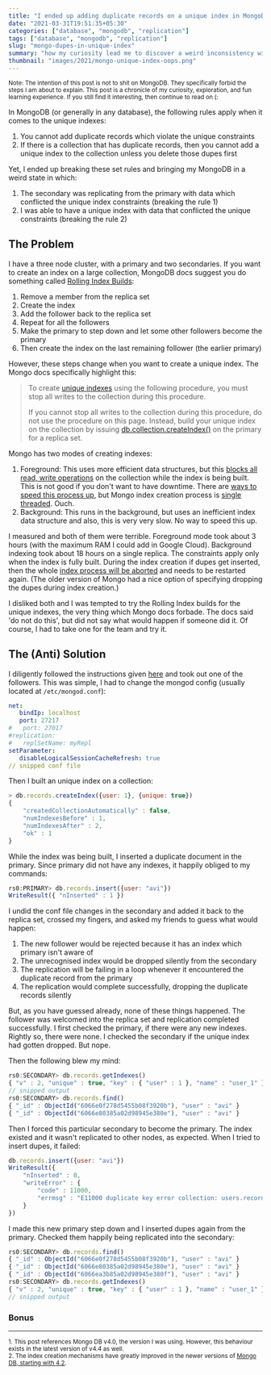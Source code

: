 ```yaml
---
title: "I ended up adding duplicate records on a unique index in MongoDB"
date: "2021-03-31T19:51:35+05:30"
categories: ["database", "mongodb", "replication"]
tags: ["database", "mongodb", "replication"]
slug: "mongo-dupes-in-unique-index"
summary: "how my curiosity lead me to discover a weird inconsistency with MongoDB where I was able to insert records that conflicted the index constraints"
thumbnail: "images/2021/mongo-unique-index-oops.png"
---
```


<small>Note: The intention of this post is not to shit on MongoDB. They specifically forbid the steps I am about to explain. This post is a chronicle of my curiosity, exploration, and fun learning experience. If you still find it interesting, then continue to read on (:</small>

In MongoDB (or generally in any database), the following rules apply when it comes to the unique indexes:

1. You cannot add duplicate records which violate the unique constraints
2. If there is a collection that has duplicate records, then you cannot add a unique index to the collection unless you delete those dupes first

Yet, I ended up breaking these set rules and bringing my MongoDB in a weird state in which: 

1. The secondary was replicating from the primary with data which conflicted the unique index constraints (breaking the rule 1)
2. I was able to have a unique index with data that conflicted the unique constraints (breaking the rule 2)

## The Problem

I have a three node cluster, with a primary and two secondaries. If you want to create an index on a large collection, MongoDB docs suggest you do something called [Rolling Index Builds](https://docs.mongodb.com/v4.0/tutorial/build-indexes-on-replica-sets/):

1. Remove a member from the replica set
2. Create the index
3. Add the follower back to the replica set
4. Repeat for all the followers
5. Make the primary to step down and let some other followers become the primary
6. Then create the index on the last remaining follower (the earlier primary)

However, these steps change when you want to create a unique index. The Mongo docs specifically highlight this:

> To create [unique indexes](https://docs.mongodb.com/v4.0/core/index-unique/#index-type-unique) using the following procedure, you must stop all writes to the collection during this procedure.
> 
> If you cannot stop all writes to the collection during this procedure, do not use the procedure on this page. Instead, build your unique index on the collection by issuing [db.collection.createIndex()](https://docs.mongodb.com/v4.0/reference/method/db.collection.createIndex/#db.collection.createIndex) on the primary for a replica set.

Mongo has two modes of creating indexes:

1. Foreground: This uses more efficient data structures, but this [blocks all read, write operations](https://docs.mongodb.com/v4.0/faq/indexes/#how-does-an-index-build-affect-database-performance) on the collection while the index is being built. This is not good if you don't want to have downtime. There are [ways to speed this process up](https://docs.mongodb.com/v4.0/reference/parameters/#param.maxIndexBuildMemoryUsageMegabytes), but Mongo index creation process is [single threaded](https://jira.mongodb.org/browse/SERVER-676). Ouch.
2. Background: This runs in the background, but uses an inefficient index data structure and also, this is very very slow. No way to speed this up.

I measured and both of them were terrible. Foreground mode took about 3 hours (with the maximum RAM I could add in Google Cloud). Background indexing took about 18 hours on a single replica. The constraints apply only when the index is fully built. During the index creation if dupes get inserted, then the whole [index process will be aborted](https://docs.mongodb.com/v4.0/core/index-creation/#interrupted-index-builds) and needs to be restarted again. (The older version of Mongo had a nice option of specifying dropping the dupes during index creation.)

I disliked both and I was tempted to try the Rolling Index builds for the unique indexes, the very thing which Mongo docs forbade. The docs said 'do not do this', but did not say what would happen if someone did it. Of course, I had to take one for the team and try it.

## The (Anti) Solution

I diligently followed the instructions given [here](https://docs.mongodb.com/v4.0/tutorial/build-indexes-on-replica-sets/#a-stop-one-secondary-and-restart-as-a-standalone) and took out one of the followers. This was simple, I had to change the mongod config (usually located at `/etc/mongod.conf`):

```yaml
net:
   bindIp: localhost
   port: 27217
#   port: 27017
#replication:
#   replSetName: myRepl
setParameter:
   disableLogicalSessionCacheRefresh: true
// snipped conf file
``` 

Then I built an unique index on a collection:

```javascript
> db.records.createIndex({user: 1}, {unique: true})
{
	"createdCollectionAutomatically" : false,
	"numIndexesBefore" : 1,
	"numIndexesAfter" : 2,
	"ok" : 1
}
```

While the index was being built, I inserted a duplicate document in the primary. Since primary did not have any indexes, it happily obliged to my commands:

```javascript
rs0:PRIMARY> db.records.insert({user: "avi"})
WriteResult({ "nInserted" : 1 })
```

I undid the conf file changes in the secondary and added it back to the replica set, crossed my fingers, and asked my friends to guess what would happen:

1. The new follower would be rejected because it has an index which primary isn't aware of
1. The unrecognised index would be dropped silently from the secondary
1. The replication will be failing in a loop whenever it encountered the duplicate record from the primary
2. The replication would complete successfully, dropping the duplicate records silently

<!-- so yeah, Mishraji and DC, you were both wrong. ha ha. -->

But, as you have guessed already, none of these things happened. The follower was welcomed into the replica set and replication completed successfully. I first checked the primary, if there were any new indexes. Rightly so, there were none. I checked the secondary if the unique index had gotten dropped. But nope. 

Then the following blew my mind:

```javascript
rs0:SECONDARY> db.records.getIndexes()
{ "v" : 2, "unique" : true, "key" : { "user" : 1 }, "name" : "user_1" }
// snipped output
rs0:SECONDARY> db.records.find()
{ "_id" : ObjectId("6066e0f278d5455b08f3920b"), "user" : "avi" }
{ "_id" : ObjectId("6066e80385a02d98945e380e"), "user" : "avi" }
```

Then I forced this particular secondary to become the primary. The index existed and it wasn't replicated to other nodes, as expected. When I tried to insert dupes, it failed:

```javascript
db.records.insert({user: "avi"})
WriteResult({
	"nInserted" : 0,
	"writeError" : {
		"code" : 11000,
		"errmsg" : "E11000 duplicate key error collection: users.records index: user_1 dup key: { : \"avi\" }"
	}
})
```

I made this new primary step down and I inserted dupes again from the primary. Checked them happily being replicated into the secondary:

```javascript
rs0:SECONDARY> db.records.find()
{ "_id" : ObjectId("6066e0f278d5455b08f3920b"), "user" : "avi" }
{ "_id" : ObjectId("6066e80385a02d98945e380e"), "user" : "avi" }
{ "_id" : ObjectId("6066ea3b85a02d98945e380f"), "user" : "avi" }
rs0:SECONDARY> db.records.getIndexes()
{ "v" : 2, "unique" : true, "key" : { "user" : 1 }, "name" : "user_1" }
// snipped output
```

### Bonus

<script id="asciicast-cHfzvlc3Rpkd6JqSJCLetgZTM" src="https://asciinema.org/a/cHfzvlc3Rpkd6JqSJCLetgZTM.js" async></script>

---

<small>1. This post references Mongo DB v4.0, the version I was using. However, this behaviour exists in the latest version of v4.4 as well.</small><br>
<small>2. The index creation mechanisms have greatly improved in the newer versions of [Mongo DB, starting with 4.2](https://docs.mongodb.com/v4.2/core/index-creation/).</small>